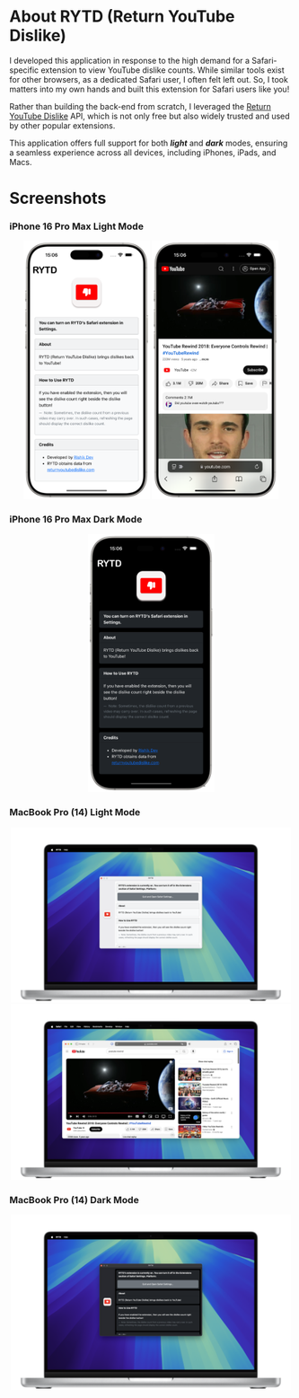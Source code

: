 # About RYTD (Return YouTube Dislike)
I developed this application in response to the high demand for a Safari-specific extension to view YouTube dislike counts.
While similar tools exist for other browsers, as a dedicated Safari user, I often felt left out. 
So, I took matters into my own hands and built this extension for Safari users like you!

Rather than building the back-end from scratch, I leveraged the [Return YouTube Dislike](https://returnyoutubedislike.com) API, 
which is not only free but also widely trusted and used by other popular extensions.

This application offers full support for both ***light*** and ***dark*** modes, ensuring a seamless experience across all devices, 
including iPhones, iPads, and Macs.

# Screenshots 
### iPhone 16 Pro Max Light Mode
<p align = "center">
  <img src="https://github.com/rishikdev/Images/blob/main/RYTD/iPhone%2016%20Pro%20Max/Light/RYTD.png" width = 225/>
  <img src="https://github.com/rishikdev/Images/blob/main/RYTD/iPhone%2016%20Pro%20Max/Light/Safari.png" width = 225/>
</p>

### iPhone 16 Pro Max Dark Mode
<p align = "center">
  <img src="https://github.com/rishikdev/Images/blob/main/RYTD/iPhone%2016%20Pro%20Max/Dark/RYTD.png" width = 225/>
</p>

### MacBook Pro (14) Light Mode
<p align = "center">
  <img src="https://github.com/rishikdev/Images/blob/main/RYTD/MacBook%20Pro%2014/Light/RYTD.png" width = 500/>
  <img src="https://github.com/rishikdev/Images/blob/main/RYTD/MacBook%20Pro%2014/Light/Safari.png" width = 500/>
</p>

### MacBook Pro (14) Dark Mode
<p align = "center">
  <img src="https://github.com/rishikdev/Images/blob/main/RYTD/MacBook%20Pro%2014/Dark/RYTD.png" width = 500/>
</p>
